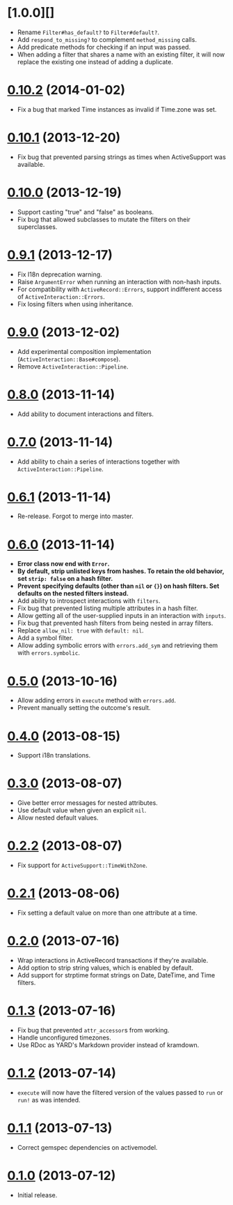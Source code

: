 # [1.0.0][]

- Rename `Filter#has_default?` to `Filter#default?`.
- Add `respond_to_missing?` to complement `method_missing` calls.
- Add predicate methods for checking if an input was passed.
- When adding a filter that shares a name with an existing filter, it will now
  replace the existing one instead of adding a duplicate.

# [0.10.2][] (2014-01-02)

- Fix a bug that marked Time instances as invalid if Time.zone was set.

# [0.10.1][] (2013-12-20)

- Fix bug that prevented parsing strings as times when ActiveSupport was
  available.

# [0.10.0][] (2013-12-19)

- Support casting "true" and "false" as booleans.
- Fix bug that allowed subclasses to mutate the filters on their superclasses.

# [0.9.1][] (2013-12-17)

- Fix I18n deprecation warning.
- Raise `ArgumentError` when running an interaction with non-hash inputs.
- For compatibility with `ActiveRecord::Errors`, support indifferent access of
  `ActiveInteraction::Errors`.
- Fix losing filters when using inheritance.

# [0.9.0][] (2013-12-02)

- Add experimental composition implementation
  (`ActiveInteraction::Base#compose`).
- Remove `ActiveInteraction::Pipeline`.

# [0.8.0][] (2013-11-14)

- Add ability to document interactions and filters.

# [0.7.0][] (2013-11-14)

- Add ability to chain a series of interactions together with
  `ActiveInteraction::Pipeline`.

# [0.6.1][] (2013-11-14)

- Re-release. Forgot to merge into master.

# [0.6.0][] (2013-11-14)

- **Error class now end with `Error`.**
- **By default, strip unlisted keys from hashes. To retain the old behavior,
  set `strip: false` on a hash filter.**
- **Prevent specifying defaults (other than `nil` or `{}`) on hash filters. Set
  defaults on the nested filters instead.**
- Add ability to introspect interactions with `filters`.
- Fix bug that prevented listing multiple attributes in a hash filter.
- Allow getting all of the user-supplied inputs in an interaction with
  `inputs`.
- Fix bug that prevented hash filters from being nested in array filters.
- Replace `allow_nil: true` with `default: nil`.
- Add a symbol filter.
- Allow adding symbolic errors with `errors.add_sym` and retrieving them with
  `errors.symbolic`.

# [0.5.0][] (2013-10-16)

- Allow adding errors in `execute` method with `errors.add`.
- Prevent manually setting the outcome's result.

# [0.4.0][] (2013-08-15)

- Support i18n translations.

# [0.3.0][] (2013-08-07)

- Give better error messages for nested attributes.
- Use default value when given an explicit `nil`.
- Allow nested default values.

# [0.2.2][] (2013-08-07)

- Fix support for `ActiveSupport::TimeWithZone`.

# [0.2.1][] (2013-08-06)

- Fix setting a default value on more than one attribute at a time.

# [0.2.0][] (2013-07-16)

- Wrap interactions in ActiveRecord transactions if they're available.
- Add option to strip string values, which is enabled by default.
- Add support for strptime format strings on Date, DateTime, and Time filters.

# [0.1.3][] (2013-07-16)

- Fix bug that prevented `attr_accessor`s from working.
- Handle unconfigured timezones.
- Use RDoc as YARD's Markdown provider instead of kramdown.

# [0.1.2][] (2013-07-14)

- `execute` will now have the filtered version of the values passed
  to `run` or `run!` as was intended.

# [0.1.1][] (2013-07-13)

- Correct gemspec dependencies on activemodel.

# [0.1.0][] (2013-07-12)

- Initial release.

  [master]: https://github.com/orgsync/active_interaction/compare/v0.10.2...master
  [0.10.2]: https://github.com/orgsync/active_interaction/compare/v0.10.1...v0.10.2
  [0.10.1]: https://github.com/orgsync/active_interaction/compare/v0.10.0...v0.10.1
  [0.10.0]: https://github.com/orgsync/active_interaction/compare/v0.9.1...v0.10.0
  [0.9.1]: https://github.com/orgsync/active_interaction/compare/v0.9.0...v0.9.1
  [0.9.0]: https://github.com/orgsync/active_interaction/compare/v0.8.0...v0.9.0
  [0.8.0]: https://github.com/orgsync/active_interaction/compare/v0.7.0...v0.8.0
  [0.7.0]: https://github.com/orgsync/active_interaction/compare/v0.6.1...v0.7.0
  [0.6.1]: https://github.com/orgsync/active_interaction/compare/v0.6.0...v0.6.1
  [0.6.0]: https://github.com/orgsync/active_interaction/compare/v0.5.0...v0.6.0
  [0.5.0]: https://github.com/orgsync/active_interaction/compare/v0.4.0...v0.5.0
  [0.4.0]: https://github.com/orgsync/active_interaction/compare/v0.3.0...v0.4.0
  [0.3.0]: https://github.com/orgsync/active_interaction/compare/v0.2.2...v0.3.0
  [0.2.2]: https://github.com/orgsync/active_interaction/compare/v0.2.1...v0.2.2
  [0.2.1]: https://github.com/orgsync/active_interaction/compare/v0.2.0...v0.2.1
  [0.2.0]: https://github.com/orgsync/active_interaction/compare/v0.1.3...v0.2.0
  [0.1.3]: https://github.com/orgsync/active_interaction/compare/v0.1.2...v0.1.3
  [0.1.2]: https://github.com/orgsync/active_interaction/compare/v0.1.1...v0.1.2
  [0.1.1]: https://github.com/orgsync/active_interaction/compare/v0.1.0...v0.1.1
  [0.1.0]: https://github.com/orgsync/active_interaction/compare/62f999b...v0.1.0
